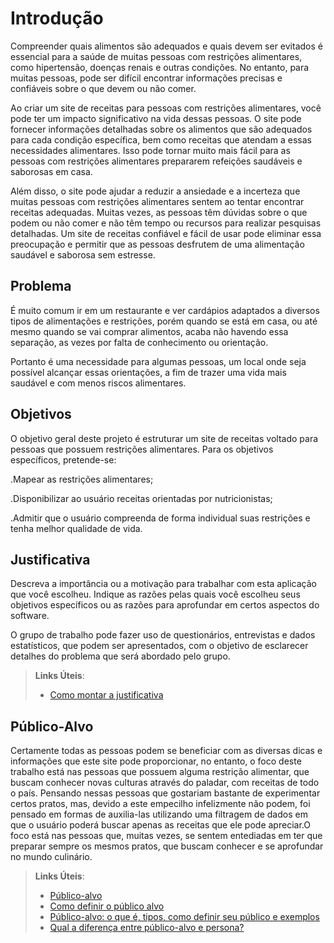 # Introdução

Compreender quais alimentos são adequados e quais devem ser evitados é essencial para a saúde de muitas pessoas com restrições alimentares, como hipertensão, doenças renais e outras condições. No entanto, para muitas pessoas, pode ser difícil encontrar informações precisas e confiáveis sobre o que devem ou não comer. 

Ao criar um site de receitas para pessoas com restrições alimentares, você pode ter um impacto significativo na vida dessas pessoas. O site pode fornecer informações detalhadas sobre os alimentos que são adequados para cada condição específica, bem como receitas que atendam a essas necessidades alimentares. Isso pode tornar muito mais fácil para as pessoas com restrições alimentares prepararem refeições saudáveis e saborosas em casa. 

Além disso, o site pode ajudar a reduzir a ansiedade e a incerteza que muitas pessoas com restrições alimentares sentem ao tentar encontrar receitas adequadas. Muitas vezes, as pessoas têm dúvidas sobre o que podem ou não comer e não têm tempo ou recursos para realizar pesquisas detalhadas. Um site de receitas confiável e fácil de usar pode eliminar essa preocupação e permitir que as pessoas desfrutem de uma alimentação saudável e saborosa sem estresse. 

## Problema
É muito comum ir em um restaurante e ver cardápios adaptados a diversos tipos de alimentações e restrições, porém quando se está em casa, ou até mesmo quando se vai comprar alimentos, acaba não havendo essa separação, as vezes por falta de conhecimento ou orientação. 

Portanto é uma necessidade para algumas pessoas, um local onde seja possível alcançar essas orientações, a fim de trazer uma vida mais saudável e com menos riscos alimentares.

## Objetivos

O objetivo geral deste projeto é estruturar um site de receitas voltado para pessoas que possuem restrições alimentares.
Para os objetivos específicos, pretende-se: 

.Mapear as restrições alimentares; 

.Disponibilizar ao usuário receitas orientadas por nutricionistas; 

.Admitir que o usuário compreenda de forma individual suas restrições e tenha melhor qualidade de vida.  

## Justificativa

Descreva a importância ou a motivação para trabalhar com esta aplicação que você escolheu. Indique as razões pelas quais você escolheu seus objetivos específicos ou as razões para aprofundar em certos aspectos do software.

O grupo de trabalho pode fazer uso de questionários, entrevistas e dados estatísticos, que podem ser apresentados, com o objetivo de esclarecer detalhes do problema que será abordado pelo grupo.

> **Links Úteis**:
> - [Como montar a justificativa](https://guiadamonografia.com.br/como-montar-justificativa-do-tcc/)

## Público-Alvo

Certamente todas as pessoas podem se beneficiar com as diversas dicas e informações que este site pode proporcionar, no entanto, o foco deste trabalho está nas pessoas que possuem alguma restrição alimentar, que buscam conhecer novas culturas através do paladar, com receitas de todo o país. Pensando nessas pessoas que gostariam bastante de experimentar certos pratos, mas, devido a este empecilho infelizmente não podem, foi pensado em formas de auxilia-las utilizando uma filtragem de dados em que o usuário poderá buscar apenas as receitas que ele pode apreciar.O foco está nas pessoas que, muitas vezes, se sentem entediadas em ter que preparar sempre os mesmos pratos, que buscam conhecer e se aprofundar no mundo culinário. 

> **Links Úteis**:
> - [Público-alvo](https://blog.hotmart.com/pt-br/publico-alvo/)
> - [Como definir o público alvo](https://exame.com/pme/5-dicas-essenciais-para-definir-o-publico-alvo-do-seu-negocio/)
> - [Público-alvo: o que é, tipos, como definir seu público e exemplos](https://klickpages.com.br/blog/publico-alvo-o-que-e/)
> - [Qual a diferença entre público-alvo e persona?](https://rockcontent.com/blog/diferenca-publico-alvo-e-persona/)

